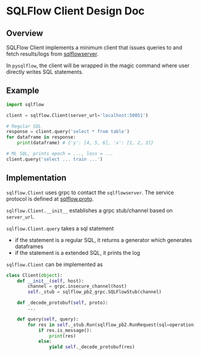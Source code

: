 # SQLFlow Client Design Doc

## Overview

SQLFlow Client implements a minimum client that issues queries to and fetch results/logs from [sqlflowserver](https://github.com/wangkuiyi/sqlflowserver).

In `pysqlflow`, the client will be wrapped in the magic command where user directly writes SQL statements.

## Example

```python
import sqlflow

client = sqlflow.Client(server_url='localhost:50051')

# Regular SQL
response = client.query('select * from table')
for dataframe in response:
    print(dataframe) # {'y': [4, 5, 6], 'x': [1, 2, 3]}

# ML SQL, prints epoch = ..., loss = ...
client.query('select ... train ...')
```

## Implementation

`sqlflow.Client` uses grpc to contact the `sqlflowserver`. The service protocol is defined at [sqlflow.proto](https://github.com/wangkuiyi/sqlflowserver/blob/develop/sqlflow.proto).

`sqlflow.Client.__init__` establishes a grpc stub/channel based on `server_url`.

`sqlflow.Client.query` takes a sql statement
- if the statement is a regular SQL, it returns a generator which generates dataframes
- if the statement is a extended SQL, it prints the log

`sqlflow.Client` can be implemented as
```python
class Client(object):
    def __init__(self, host):
        channel = grpc.insecure_channel(host)
        self._stub = sqlflow_pb2_grpc.SQLFlowStub(channel)

    def _decode_protobuf(self, proto):
        ...

    def query(self, query):
        for res in self._stub.Run(sqlflow_pb2.RunRequest(sql=operation)):
            if res.is_message():
                print(res)
            else:
                yield self._decode_protobuf(res)
```

